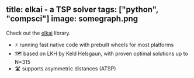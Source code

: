 title: elkai - a TSP solver
tags: ["python", "compsci"]
image: somegraph.png
---

Check out the [elkai](https://github.com/fikisipi/elkai) library.

* ⚡ running fast native code with prebuilt wheels for most platforms
* 🗺️ based on LKH by Keld Helsgaun, with proven optimal solutions up to N=315
* 🛣️ supports asymmetric distances (ATSP)